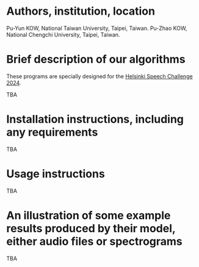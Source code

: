 # Authors, institution, location 

Pu-Yun KOW, National Taiwan University, Taipei, Taiwan. 
Pu-Zhao KOW, National Chengchi University, Taipei, Taiwan. 

# Brief description of our algorithms 

These programs are specially designed for the [Helsinki Speech Challenge 2024](https://arxiv.org/abs/2406.04123). 

TBA 

# Installation instructions, including any requirements 

TBA 

# Usage instructions 

TBA 

# An illustration of some example results produced by their model, either audio files or spectrograms 

TBA 



[comment]: <> (https://docs.github.com/en/get-started/writing-on-github/getting-started-with-writing-and-formatting-on-github/basic-writing-and-formatting-syntax)
